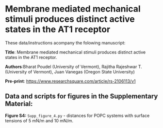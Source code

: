 # Membrane mediated mechanical stimuli produces distinct active states in the AT1 receptor

These data/instructions acompany the folowing manuscript: <br>

**Title**: Membrane mediated mechanical stimuli produces distinct active states in the AT1 receptor.<br>

**Authors**:Bharat Poudel (University of Vermont), Rajitha Rajeshwar T. (University of Vermont), Juan Vanegas (Oregon State University)<br>

**Pre-print**: https://www.researchsquare.com/article/rs-2106113/v1 <br>



## Data and scripts for figures in the Supplementary Material:


**Figure S4:** ```Supp_figure_4.py``` - distances for POPC systems with surface tensions of 5 mN/m and 10 mN/m.<br> 

